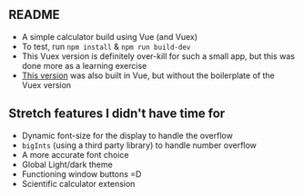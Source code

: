 ## README
- A simple calculator build using Vue (and Vuex)
- To test, run `npm install` & `npm run build-dev`
- This Vuex version is definitely over-kill for such a small app, but this was done more as a learning exercise
- [This version](https://github.com/ramraphael/calculator-vue-vanilla) was also built in Vue, but without the boilerplate of the Vuex version

## Stretch features I didn't have time for
- Dynamic font-size for the display to handle the overflow
- `bigInts` (using a third party library) to handle number overflow
- A more accurate font choice
- Global Light/dark theme
- Functioning window buttons =D
- Scientific calculator extension